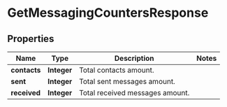 
# GetMessagingCountersResponse

## Properties
Name | Type | Description | Notes
------------ | ------------- | ------------- | -------------
**contacts** | **Integer** | Total contacts amount. | 
**sent** | **Integer** | Total sent messages amount. | 
**received** | **Integer** | Total received messages amount. | 



